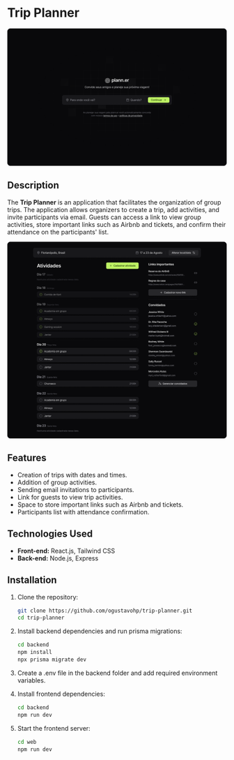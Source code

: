 # Trip Planner

<img alt="local-and-data" src="./images/local-and-data.png">

## Description
The **Trip Planner** is an application that facilitates the organization of group trips. The application allows organizers to create a trip, add activities, and invite participants via email. Guests can access a link to view group activities, store important links such as Airbnb and tickets, and confirm their attendance on the participants' list.

<img alt="trip-details" src="./images/trip-details.png">


## Features
- Creation of trips with dates and times.
- Addition of group activities.
- Sending email invitations to participants.
- Link for guests to view trip activities.
- Space to store important links such as Airbnb and tickets.
- Participants list with attendance confirmation.

## Technologies Used
- **Front-end:** React.js, Tailwind CSS
- **Back-end:** Node.js, Express

## Installation

1. Clone the repository:
   ```bash
   git clone https://github.com/ogustavohp/trip-planner.git
   cd trip-planner
   ```
   
2. Install backend dependencies and run prisma migrations:
   ```bash
   cd backend
   npm install
   npx prisma migrate dev
   ```
   
3. Create a .env file in the backend folder and add required environment variables.
   
5. Install frontend dependencies:
   ```bash
   cd backend
   npm run dev
   ```
   
6. Start the frontend server:
   ```bash
   cd web
   npm run dev
   ```

